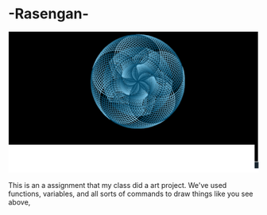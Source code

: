 # -Rasengan-

<img src="https://github.com/ElijahRivera/-Rasengan-/blob/master/Mp1%20Project.png">

<p>
This is an a assignment that my class did a art project. We've used functions, variables, and all sorts of commands to draw things like you see above, 
</p>

